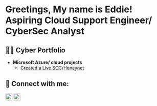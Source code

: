 <h1>Greetings, My name is Eddie! Aspiring Cloud Support Engineer/ CyberSec Analyst

<h2>👨‍💻 Cyber Portfolio </h2>

- <b>Microsoft Azure/ cloud projects</b>
  - [Created a Live SOC/Honeynet](https://github.com/edroeffortless/Virtual-SOC)

  

<h2> 🤳 Connect with me:</h2>


[<img align="left" alt="JoshMadakor | LinkedIn" width="22px" src="https://cdn.jsdelivr.net/npm/simple-icons@v3/icons/linkedin.svg" />][linkedin]
[<img align="left" alt="JoshMadakor | Instagram" width="22px" src="https://cdn.jsdelivr.net/npm/simple-icons@v3/icons/instagram.svg" />][instagram]


[instagram]: https://www.instagram.com/edroeffortless
[linkedin]: https://linkedin.com/in/edroeffortless

